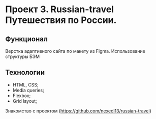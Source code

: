 # Проект 3. Russian-travel Путешествия по России.

## Функционал
Верстка адаптивного сайта по макету из Figma. Использование структуры БЭМ

## Технологии
- HTML, CSS;
- Media queries;
- Flexbox;
- Grid layout;

Знакомство с проектом (https://github.com/nexedi13/russian-travel)